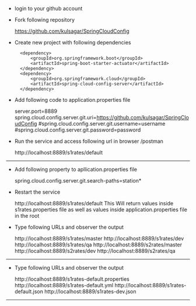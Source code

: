 * login to your github account

* Fork following repository

	https://github.com/kulsagar/SpringCloudConfig

* Create new project with following dependencies

		<dependency>
			<groupId>org.springframework.boot</groupId>
			<artifactId>spring-boot-starter-actuator</artifactId>
		</dependency>
		<dependency>
			<groupId>org.springframework.cloud</groupId>
			<artifactId>spring-cloud-config-server</artifactId>
		</dependency>

* Add following code to application.properties file
	
	server.port=8889
	spring.cloud.config.server.git.uri=https://github.com/kulsagar/SpringCloudConfig
	#spring.cloud.config.server.git.username=username
	#spring.cloud.config.server.git.password=password

* Run the service and access following url in browser /postman

	http://localhost:8889/s1rates/default


------------------------------------------------------------

* Add following property to apllication.properties file

	spring.cloud.config.server.git.search-paths=station*

* Restart the service

	http://localhost:8889/s1rates/default
	This Will return values inside s1rates.properties file as well as values inside application.properties file in the root

* Type following URLs and observer the output

	http://localhost:8889/s1rates/master
	http://localhost:8889/s1rates/dev
	http://localhost:8889/s1rates/qa
	http://localhost:8889/s2rates/master
	http://localhost:8889/s2rates/dev
	http://localhost:8889/s2rates/qa
	

------------------------------------------------------------

* Type following URLs and observer the output
	
	http://localhost:8889/s1rates-default.properties
	http://localhost:8889/s1rates-default.yml
	http://localhost:8889/s1rates-default.json
	http://localhost:8889/s1rates-dev.json

------------------------------------------------------------

